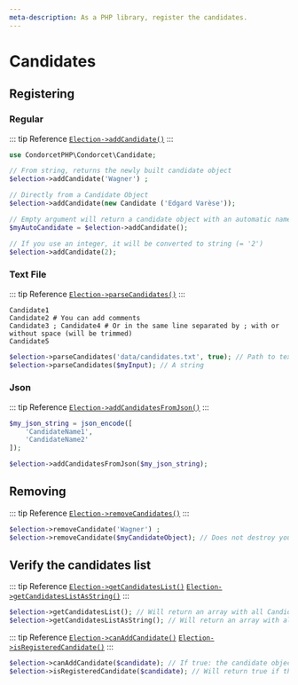 ```yaml
---
meta-description: As a PHP library, register the candidates.
---
```

# Candidates

## Registering

<!-- tabs:start -->
### **Regular**

::: tip Reference
[`Election->addCandidate()`](/api-reference/Election%20Class/public%20Election--addCandidate)
:::
```php
use CondorcetPHP\Condorcet\Candidate;

// From string, returns the newly built candidate object
$election->addCandidate('Wagner') ;

// Directly from a Candidate Object
$election->addCandidate(new Candidate ('Edgard Varèse'));

// Empty argument will return a candidate object with an automatic name for you (From A to ZZZZZ)
$myAutoCandidate = $election->addCandidate();

// If you use an integer, it will be converted to string (= '2')
$election->addCandidate(2);
```


### **Text File**

::: tip Reference
[`Election->parseCandidates()`](/api-reference/Election%20Class/public%20Election--parseCandidates)
:::
```
Candidate1
Candidate2 # You can add comments
Candidate3 ; Candidate4 # Or in the same line separated by ; with or without space (will be trimmed)
Candidate5
```

```php
$election->parseCandidates('data/candidates.txt', true); // Path to text file. Absolute or relative.
$election->parseCandidates($myInput); // A string
```

### **Json**

::: tip Reference
[`Election->addCandidatesFromJson()`](/api-reference/Election%20Class/public%20Election--addCandidatesFromJson)
:::
```php
$my_json_string = json_encode([
	'CandidateName1',
	'CandidateName2'
]);

$election->addCandidatesFromJson($my_json_string);
```

<!-- tabs:end -->

## Removing

::: tip Reference
[`Election->removeCandidates()`](/api-reference/Election%20Class/public%20Election--removeCandidates)
:::


```php
$election->removeCandidate('Wagner') ;
$election->removeCandidate($myCandidateObject); // Does not destroy your Candidate object if it exists outside of the election object scope. It just unlinks it from this Election.
```


## Verify the candidates list

::: tip Reference
[`Election->getCandidatesList()`](/api-reference/Election%20Class/public%20Election--getCandidatesList) 
[`Election->getCandidatesListAsString()`](/api-reference/Election%20Class/public%20Election--getCandidatesListAsString)
:::

```php
$election->getCandidatesList(); // Will return an array with all Candidate objects.
$election->getCandidatesListAsString(); // Will return an array with all candidate names as strings.
```

::: tip Reference
[`Election->canAddCandidate()`](/api-reference/Election%20Class/public%20Election--canAddCandidate) 
[`Election->isRegisteredCandidate()`](/api-reference/Election%20Class/public%20Election--isRegisteredCandidate)
:::

```php
$election->canAddCandidate($candidate); // If true: the candidate object and the candidate string name are available.
$election->isRegisteredCandidate($candidate); // Will return true if the candidate is registered in this election.
```